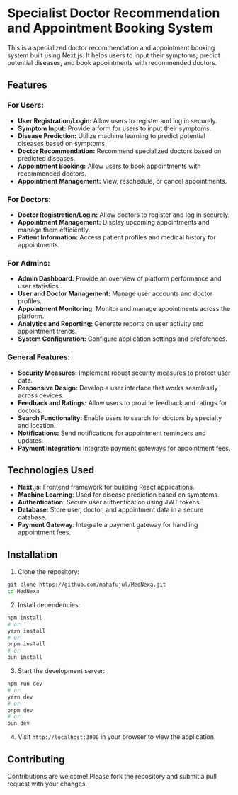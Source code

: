 # Specialist Doctor Recommendation and Appointment Booking System

This is a specialized doctor recommendation and appointment booking system built using Next.js. It helps users to input their symptoms, predict potential diseases, and book appointments with recommended doctors.

## Features

### For Users:

- **User Registration/Login:** Allow users to register and log in securely.
- **Symptom Input:** Provide a form for users to input their symptoms.
- **Disease Prediction:** Utilize machine learning to predict potential diseases based on symptoms.
- **Doctor Recommendation:** Recommend specialized doctors based on predicted diseases.
- **Appointment Booking:** Allow users to book appointments with recommended doctors.
- **Appointment Management:** View, reschedule, or cancel appointments.

### For Doctors:

- **Doctor Registration/Login:** Allow doctors to register and log in securely.
- **Appointment Management:** Display upcoming appointments and manage them efficiently.
- **Patient Information:** Access patient profiles and medical history for appointments.



### For Admins:

- **Admin Dashboard:** Provide an overview of platform performance and user statistics.
- **User and Doctor Management:** Manage user accounts and doctor profiles.
- **Appointment Monitoring:** Monitor and manage appointments across the platform.
- **Analytics and Reporting:** Generate reports on user activity and appointment trends.
- **System Configuration:** Configure application settings and preferences.

### General Features:

- **Security Measures:** Implement robust security measures to protect user data.
- **Responsive Design:** Develop a user interface that works seamlessly across devices.
- **Feedback and Ratings:** Allow users to provide feedback and ratings for doctors.
- **Search Functionality:** Enable users to search for doctors by specialty and location.
- **Notifications:** Send notifications for appointment reminders and updates.
- **Payment Integration:** Integrate payment gateways for appointment fees.

## Technologies Used

- **Next.js**: Frontend framework for building React applications.
- **Machine Learning**: Used for disease prediction based on symptoms.
- **Authentication**: Secure user authentication using JWT tokens.
- **Database**: Store user, doctor, and appointment data in a secure database.
- **Payment Gateway**: Integrate a payment gateway for handling appointment fees.

## Installation

1. Clone the repository:

```bash
git clone https://github.com/mahafujul/MedNexa.git
cd MedNexa
```

2. Install dependencies:

```bash
npm install
# or
yarn install
# or
pnpm install
# or
bun install
```

3. Start the development server:

```bash
npm run dev
# or
yarn dev
# or
pnpm dev
# or
bun dev
```

4. Visit `http://localhost:3000` in your browser to view the application.

## Contributing

Contributions are welcome! Please fork the repository and submit a pull request with your changes.
